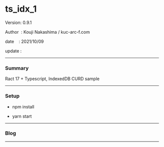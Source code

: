 ﻿# ts_idx_1

 Version: 0.9.1

 Author  : Kouji Nakashima / kuc-arc-f.com

 date    : 2021/10/09

 update  :

***
### Summary

Ract 17 + Typescript, IndexedDB CURD sample 

***
### Setup

* npm install

* yarn start

***
### Blog

***

